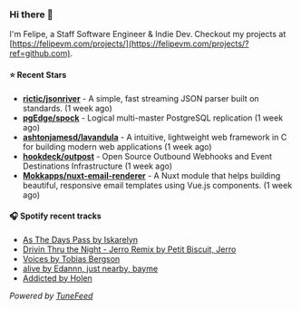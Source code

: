 ### Hi there 👋

I'm Felipe, a Staff Software Engineer & Indie Dev. Checkout my projects at [https://felipevm.com/projects/](https://felipevm.com/projects/?ref=github.com).

#### ⭐ Recent Stars
- **[rictic/jsonriver](https://github.com/rictic/jsonriver)** - A simple, fast streaming JSON parser built on standards. (1 week ago)
- **[pgEdge/spock](https://github.com/pgEdge/spock)** - Logical multi-master PostgreSQL replication (1 week ago)
- **[ashtonjamesd/lavandula](https://github.com/ashtonjamesd/lavandula)** - A intuitive, lightweight web framework in C for building modern web applications (1 week ago)
- **[hookdeck/outpost](https://github.com/hookdeck/outpost)** - Open Source Outbound Webhooks and Event Destinations Infrastructure (1 week ago)
- **[Mokkapps/nuxt-email-renderer](https://github.com/Mokkapps/nuxt-email-renderer)** - A Nuxt module that helps building beautiful, responsive email templates using Vue.js components. (1 week ago)

#### 🎧 Spotify recent tracks
- [As The Days Pass by Iskarelyn](https://open.spotify.com/track/2V7rDDFFDNBQAIOx1Usq7j)
- [Drivin Thru the Night - Jerro Remix by Petit Biscuit, Jerro](https://open.spotify.com/track/6rmg5uKySdvKQIAff7N1pB)
- [Voices by Tobias Bergson](https://open.spotify.com/track/3OhbKriIb52oPlq7wdNMzz)
- [alive by Edannn, just nearby, bayme](https://open.spotify.com/track/65w7FcAoyaq0qpP8amE0tx)
- [Addicted by Holen](https://open.spotify.com/track/7AMe932TtrqdBKCZR6aDik)

_Powered by [TuneFeed](https://tunefeed.app?ref=github.com)_
